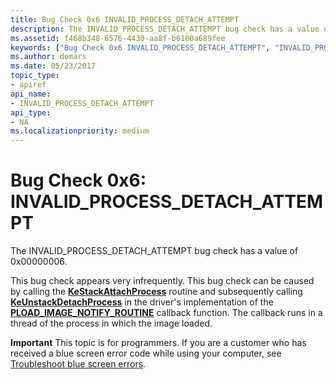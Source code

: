 ```yaml
---
title: Bug Check 0x6 INVALID_PROCESS_DETACH_ATTEMPT
description: The INVALID_PROCESS_DETACH_ATTEMPT bug check has a value of 0x00000006. This bug check appears very infrequently.
ms.assetid: f468b348-6576-4430-aa8f-b6100a689fee
keywords: ["Bug Check 0x6 INVALID_PROCESS_DETACH_ATTEMPT", "INVALID_PROCESS_DETACH_ATTEMPT"]
ms.author: domars
ms.date: 05/23/2017
topic_type:
- apiref
api_name:
- INVALID_PROCESS_DETACH_ATTEMPT
api_type:
- NA
ms.localizationpriority: medium
---
```


# Bug Check 0x6: INVALID\_PROCESS\_DETACH\_ATTEMPT


The INVALID\_PROCESS\_DETACH\_ATTEMPT bug check has a value of 0x00000006.

This bug check appears very infrequently. This bug check can be caused by calling the [**KeStackAttachProcess**](https://msdn.microsoft.com/library/windows/hardware/ff549659) routine and subsequently calling [**KeUnstackDetachProcess**](https://msdn.microsoft.com/library/windows/hardware/ff549677) in the driver's implementation of the [**PLOAD_IMAGE_NOTIFY_ROUTINE**](https://msdn.microsoft.com/library/windows/hardware/mt764088(v=vs.85).aspx) callback function. The callback runs in a thread of the process in which the image loaded.

**Important** This topic is for programmers. If you are a customer who has received a blue screen error code while using your computer, see [Troubleshoot blue screen errors](https://windows.microsoft.com/windows-10/troubleshoot-blue-screen-errors).

 

 




